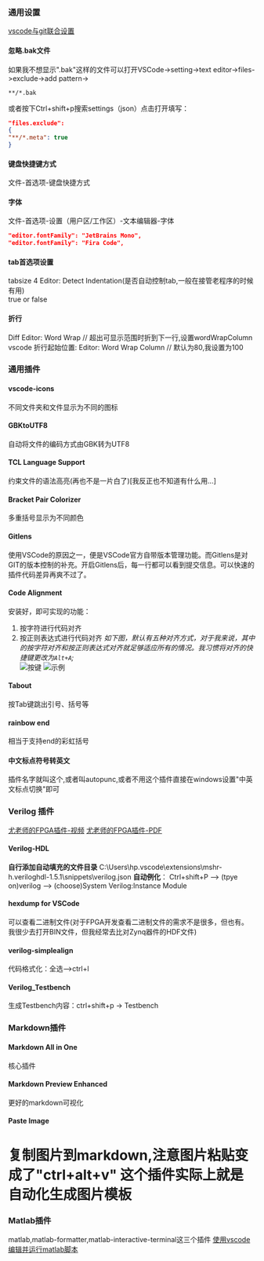 ###  通用设置

[vscode与git联合设置](https://www.bilibili.com/video/BV1ua41167Ma)

#### 忽略.bak文件
如果我不想显示".bak"这样的文件可以打开VSCode->setting->text editor->files->exclude->add pattern->
```
**/*.bak
```

或者按下Ctrl+shift+p搜索settings（json）点击打开填写：
```json
"files.exclude":
{
"**/*.meta": true
}
```

#### 键盘快捷键方式
文件-首选项-键盘快捷方式

#### 字体
文件-首选项-设置（用户区/工作区）-文本编辑器-字体
```json
"editor.fontFamily": "JetBrains Mono",
"editor.fontFamily": "Fira Code",
```

#### tab首选项设置
tabsize    4
Editor: Detect Indentation(是否自动控制tab,一般在接管老程序的时候有用)  
true or false

#### 折行
Diff Editor: Word Wrap         // 超出可显示范围时折到下一行,设置wordWrapColumn  
vscode 折行起始位置: Editor: Word Wrap Column  // 默认为80,我设置为100  

### 通用插件
#### vscode-icons
不同文件夹和文件显示为不同的图标

####  GBKtoUTF8
自动将文件的编码方式由GBK转为UTF8

#### TCL Language Support
约束文件的语法高亮(再也不是一片白了)[我反正也不知道有什么用...]

####  Bracket Pair Colorizer
多重括号显示为不同颜色

#### Gitlens
使用VSCode的原因之一，便是VSCode官方自带版本管理功能。而Gitlens是对GIT的版本控制的补充。开启Gitlens后，每一行都可以看到提交信息。可以快速的插件代码差异再爽不过了。 

#### Code Alignment
安装好，即可实现的功能：
1. 按字符进行代码对齐
2. 按正则表达式进行代码对齐
*如下图，默认有五种对齐方式，对于我来说，其中的按字符对齐和按正则表达式对齐就足够适应所有的情况。我习惯将对齐的快捷键更改为`Alt+A`;*  
![按键](https://img-blog.csdnimg.cn/20200409230549999.png#pic_center)
![示例](https://img-blog.csdnimg.cn/20200409230607472.png?x-oss-process=image/watermark,type_ZmFuZ3poZW5naGVpdGk,shadow_10,text_aHR0cHM6Ly9ibG9nLmNzZG4ubmV0L05lb2NzdA==,size_16,color_FFFFFF,t_70#pic_center)

#### Tabout
按Tab键跳出引号、括号等

#### rainbow end
相当于支持end的彩虹括号 

#### 中文标点符号转英文
插件名字就叫这个,或者叫autopunc,或者不用这个插件直接在windows设置"中英文标点切换"即可

### Verilog 插件
[尤老师的FPGA插件-视频](https://www.bilibili.com/video/BV1SK4y1S79m)
[尤老师的FPGA插件-PDF](dataDoc/第一讲、VScode编辑器软件安装.pdf)

#### Verilog-HDL
**自行添加自动填充的文件目录**
C:\Users\hp\.vscode\extensions\mshr-h.veriloghdl-1.5.1\snippets\verilog.json
**自动例化**：
Ctrl+shift+P --> (tpye on)verilog --> (choose)System Verilog:Instance Module

#### hexdump for VSCode
可以查看二进制文件(对于FPGA开发查看二进制文件的需求不是很多，但也有。我很少去打开BIN文件，但我经常去比对Zynq器件的HDF文件)

####  verilog-simplealign
代码格式化：全选-->ctrl+l

####  Verilog_Testbench
生成Testbench内容：ctrl+shift+p -> Testbench


### Markdown插件

#### Markdown All in One
核心插件

#### Markdown Preview Enhanced
更好的markdown可视化

#### Paste Image
复制图片到markdown,注意图片粘贴变成了"ctrl+alt+v"
这个插件实际上就是自动化生成图片模板
=======

### Matlab插件
matlab,matlab-formatter,matlab-interactive-terminal这三个插件
[使用vscode编辑并运行matlab脚本](https://zhuanlan.zhihu.com/p/395486395)